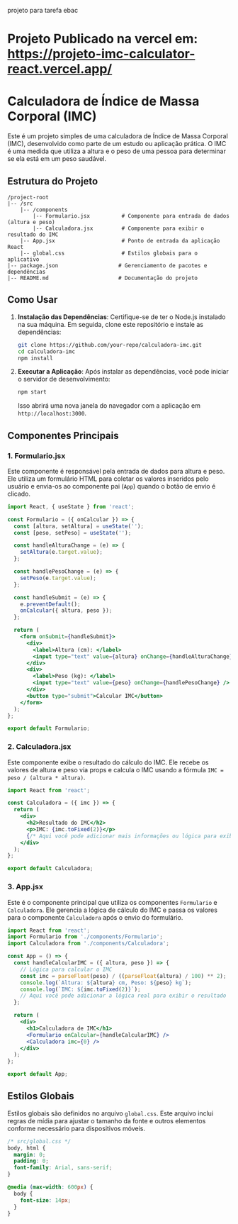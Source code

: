 projeto para tarefa ebac
 # Projeto Publicado na vercel em: https://projeto-imc-calculator-react.vercel.app/
 
 # Calculadora de Índice de Massa Corporal (IMC)

Este é um projeto simples de uma calculadora de Índice de Massa Corporal (IMC), desenvolvido como parte de um estudo ou aplicação prática. O IMC é uma medida que utiliza a altura e o peso de uma pessoa para determinar se ela está em um peso saudável.

## Estrutura do Projeto

```
/project-root
|-- /src
    |-- /components
        |-- Formulario.jsx          # Componente para entrada de dados (altura e peso)
        |-- Calculadora.jsx         # Componente para exibir o resultado do IMC
    |-- App.jsx                     # Ponto de entrada da aplicação React
    |-- global.css                  # Estilos globais para o aplicativo
|-- package.json                   # Gerenciamento de pacotes e dependências
|-- README.md                      # Documentação do projeto
```

## Como Usar

1. **Instalação das Dependências**:
   Certifique-se de ter o Node.js instalado na sua máquina. Em seguida, clone este repositório e instale as dependências:

   ```sh
   git clone https://github.com/your-repo/calculadora-imc.git
   cd calculadora-imc
   npm install
   ```

2. **Executar a Aplicação**:
   Após instalar as dependências, você pode iniciar o servidor de desenvolvimento:

   ```sh
   npm start
   ```

   Isso abrirá uma nova janela do navegador com a aplicação em `http://localhost:3000`.

## Componentes Principais

### 1. Formulario.jsx

Este componente é responsável pela entrada de dados para altura e peso. Ele utiliza um formulário HTML para coletar os valores inseridos pelo usuário e envia-os ao componente pai (`App`) quando o botão de envio é clicado.

```jsx
import React, { useState } from 'react';

const Formulario = ({ onCalcular }) => {
  const [altura, setAltura] = useState('');
  const [peso, setPeso] = useState('');

  const handleAlturaChange = (e) => {
    setAltura(e.target.value);
  };

  const handlePesoChange = (e) => {
    setPeso(e.target.value);
  };

  const handleSubmit = (e) => {
    e.preventDefault();
    onCalcular({ altura, peso });
  };

  return (
    <form onSubmit={handleSubmit}>
      <div>
        <label>Altura (cm): </label>
        <input type="text" value={altura} onChange={handleAlturaChange} />
      </div>
      <div>
        <label>Peso (kg): </label>
        <input type="text" value={peso} onChange={handlePesoChange} />
      </div>
      <button type="submit">Calcular IMC</button>
    </form>
  );
};

export default Formulario;
```

### 2. Calculadora.jsx

Este componente exibe o resultado do cálculo do IMC. Ele recebe os valores de altura e peso via props e calcula o IMC usando a fórmula `IMC = peso / (altura * altura)`.

```jsx
import React from 'react';

const Calculadora = ({ imc }) => {
  return (
    <div>
      <h2>Resultado do IMC</h2>
      <p>IMC: {imc.toFixed(2)}</p>
      {/* Aqui você pode adicionar mais informações ou lógica para exibir o resultado */}
    </div>
  );
};

export default Calculadora;
```

### 3. App.jsx

Este é o componente principal que utiliza os componentes `Formulario` e `Calculadora`. Ele gerencia a lógica de cálculo do IMC e passa os valores para o componente `Calculadora` após o envio do formulário.

```jsx
import React from 'react';
import Formulario from './components/Formulario';
import Calculadora from './components/Calculadora';

const App = () => {
  const handleCalcularIMC = ({ altura, peso }) => {
    // Lógica para calcular o IMC
    const imc = parseFloat(peso) / ((parseFloat(altura) / 100) ** 2);
    console.log(`Altura: ${altura} cm, Peso: ${peso} kg`);
    console.log(`IMC: ${imc.toFixed(2)}`);
    // Aqui você pode adicionar a lógica real para exibir o resultado
  };

  return (
    <div>
      <h1>Calculadora de IMC</h1>
      <Formulario onCalcular={handleCalcularIMC} />
      <Calculadora imc={0} />
    </div>
  );
};

export default App;
```

## Estilos Globais

Estilos globais são definidos no arquivo `global.css`. Este arquivo inclui regras de mídia para ajustar o tamanho da fonte e outros elementos conforme necessário para dispositivos móveis.

```css
/* src/global.css */
body, html {
  margin: 0;
  padding: 0;
  font-family: Arial, sans-serif;
}

@media (max-width: 600px) {
  body {
    font-size: 14px;
  }
}
```


